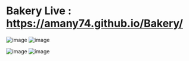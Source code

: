# Bakery Live : https://amany74.github.io/Bakery/

![image](https://github.com/Amany74/Bakery/assets/67116029/9a3bd580-003e-4ced-ac4e-c4dd51d8ac53)
![image](https://github.com/Amany74/Bakery/assets/67116029/3824faef-9a9c-4d6a-b9c4-74c9317310df)

![image](https://github.com/Amany74/Bakery/assets/67116029/b4ab628e-b4fd-4968-9a89-227796e1fd22)
![image](https://github.com/Amany74/Bakery/assets/67116029/a8d1267c-d53e-402f-888c-e7136579cebe)
